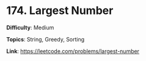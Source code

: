 # 174. Largest Number

**Difficulty**: Medium

**Topics**: String, Greedy, Sorting

**Link**: https://leetcode.com/problems/largest-number
